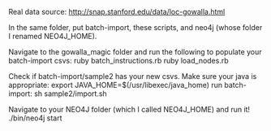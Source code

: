Real data source: http://snap.stanford.edu/data/loc-gowalla.html

In the same folder, put batch-import, these scripts, and neo4j (whose folder I renamed NEO4J_HOME).

Navigate to the gowalla_magic folder and run the following to populate your batch-import csvs:
ruby batch_instructions.rb
ruby load_nodes.rb

Check if batch-import/sample2 has your new csvs. 
Make sure your java is appropriate: export JAVA_HOME=$(/usr/libexec/java_home)
run batch-import: sh sample2/import.sh

Navigate to your NEO4J folder (which I called NEO4J_HOME) and run it!
./bin/neo4j start

